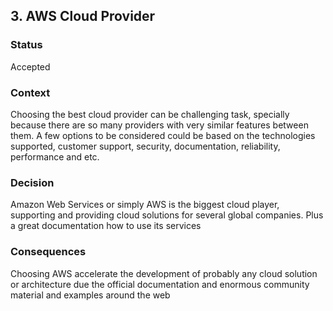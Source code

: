 ## 3. AWS Cloud Provider

### Status
Accepted

### Context
Choosing the best cloud provider can be challenging task, specially because there are so many providers with very similar features between them. A few options to be considered could be based on the technologies supported, customer support, security, documentation, reliability, performance and etc.

### Decision
Amazon Web Services or simply AWS is the biggest cloud player, supporting and providing cloud solutions for several global companies. Plus a great documentation how to use its services

### Consequences
Choosing AWS accelerate the development of probably any cloud solution or architecture due the official documentation and enormous community material and examples around the web 
